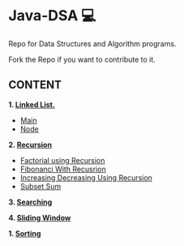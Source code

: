 # Java-DSA 💻
Repo for Data Structures and Algorithm programs.

Fork the Repo if you want to contribute to it. 

## CONTENT 
<b>1. [Linked List.](Linkedlist)</b>
* [Main](LinkedList/Main)
* [Node](LinkedList/Node)

<b>2. [Recursion](Recursion)</b>
* [Factorial using Recursion](Recursion/FactorialusingRecursion)
* [Fibonanci With Recusrion](Recursion/FibonanciWithRecusrion)
* [Increasing Decreasing Using Recursion](Recursion/IncreasingDecreasing_Using_Recursion.java)
* [Subset Sum](Recursion/SubsetSum.java)

<b>3. [Searching](Searching)</b>

<b>4. [Sliding Window](SlidingWindow)</b>

<b>1. [Sorting](Sorting)</b>
